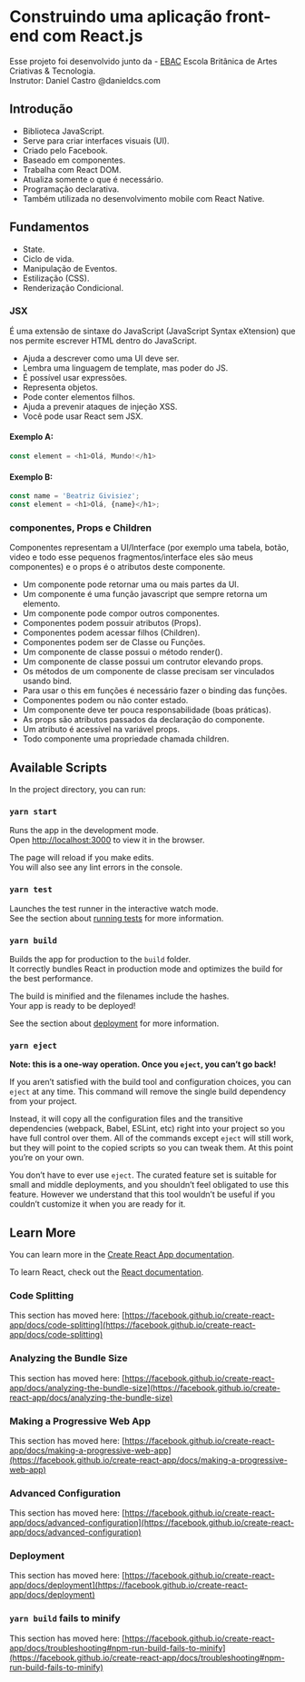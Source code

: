 # Construindo uma aplicação front-end com React.js
Esse projeto foi desenvolvido junto da - [EBAC](https://ebaconline.com.br/webinars/workshop-programming-2021-04-27-28-29) Escola Britânica de Artes Criativas & Tecnologia. 
<br>Instrutor: Daniel Castro @danieldcs.com

## Introdução 
* Biblioteca JavaScript.
* Serve para criar interfaces visuais (UI).
* Criado pelo Facebook.
* Baseado em componentes. 
* Trabalha com React DOM.
* Atualiza somente o que é necessário.
* Programação declarativa.
* Também utilizada no desenvolvimento mobile com React Native.


## Fundamentos
* State.
* Ciclo de vida.
* Manipulação de Eventos.
* Estilização (CSS).
* Renderização Condicional.

### JSX
É uma extensão de sintaxe do JavaScript (JavaScript Syntax eXtension) que nos permite escrever HTML dentro do JavaScript.
* Ajuda a descrever como uma UI deve ser.
* Lembra uma linguagem de template, mas poder do JS.
* É possível usar expressões.
* Representa objetos.
* Pode conter elementos filhos.
* Ajuda a prevenir ataques de injeção XSS.
* Você pode usar React sem JSX.

#### Exemplo A:
```javascript
const element = <h1>Olá, Mundo!</h1>
```
#### Exemplo B:
```javascript
const name = 'Beatriz Givisiez';
const element = <h1>Olá, {name}</h1>;
```

### componentes, Props e Children
Componentes representam a UI/Interface (por exemplo uma tabela, botão, video e todo esse pequenos fragmentos/interface eles são meus componentes) e o props é o atributos deste componente.
* Um componente pode retornar uma ou mais partes da UI.
* Um componente é uma função javascript que sempre retorna um elemento.
* Um componente pode compor outros componentes.
* Componentes podem possuir atributos (Props).
* Componentes podem acessar filhos (Children).
* Componentes podem ser de Classe ou Funções.
* Um componente de classe possui o método render().
* Um componente de classe possui um contrutor elevando props.
* Os métodos de um componente de classe precisam ser vinculados usando bind.
* Para usar o this em funções é necessário fazer o binding das funções.
* Componentes podem ou não conter estado.
* Um componente deve ter pouca responsabilidade (boas práticas).
* As props são atributos passados da declaração do componente.
* Um atributo é acessível na variável props.
* Todo componente uma propriedade chamada children.






## Available Scripts

In the project directory, you can run:

### `yarn start`

Runs the app in the development mode.\
Open [http://localhost:3000](http://localhost:3000) to view it in the browser.

The page will reload if you make edits.\
You will also see any lint errors in the console.

### `yarn test`

Launches the test runner in the interactive watch mode.\
See the section about [running tests](https://facebook.github.io/create-react-app/docs/running-tests) for more information.

### `yarn build`

Builds the app for production to the `build` folder.\
It correctly bundles React in production mode and optimizes the build for the best performance.

The build is minified and the filenames include the hashes.\
Your app is ready to be deployed!

See the section about [deployment](https://facebook.github.io/create-react-app/docs/deployment) for more information.

### `yarn eject`

**Note: this is a one-way operation. Once you `eject`, you can’t go back!**

If you aren’t satisfied with the build tool and configuration choices, you can `eject` at any time. This command will remove the single build dependency from your project.

Instead, it will copy all the configuration files and the transitive dependencies (webpack, Babel, ESLint, etc) right into your project so you have full control over them. All of the commands except `eject` will still work, but they will point to the copied scripts so you can tweak them. At this point you’re on your own.

You don’t have to ever use `eject`. The curated feature set is suitable for small and middle deployments, and you shouldn’t feel obligated to use this feature. However we understand that this tool wouldn’t be useful if you couldn’t customize it when you are ready for it.

## Learn More

You can learn more in the [Create React App documentation](https://facebook.github.io/create-react-app/docs/getting-started).

To learn React, check out the [React documentation](https://reactjs.org/).

### Code Splitting

This section has moved here: [https://facebook.github.io/create-react-app/docs/code-splitting](https://facebook.github.io/create-react-app/docs/code-splitting)

### Analyzing the Bundle Size

This section has moved here: [https://facebook.github.io/create-react-app/docs/analyzing-the-bundle-size](https://facebook.github.io/create-react-app/docs/analyzing-the-bundle-size)

### Making a Progressive Web App

This section has moved here: [https://facebook.github.io/create-react-app/docs/making-a-progressive-web-app](https://facebook.github.io/create-react-app/docs/making-a-progressive-web-app)

### Advanced Configuration

This section has moved here: [https://facebook.github.io/create-react-app/docs/advanced-configuration](https://facebook.github.io/create-react-app/docs/advanced-configuration)

### Deployment

This section has moved here: [https://facebook.github.io/create-react-app/docs/deployment](https://facebook.github.io/create-react-app/docs/deployment)

### `yarn build` fails to minify

This section has moved here: [https://facebook.github.io/create-react-app/docs/troubleshooting#npm-run-build-fails-to-minify](https://facebook.github.io/create-react-app/docs/troubleshooting#npm-run-build-fails-to-minify)
